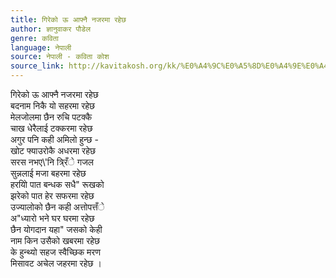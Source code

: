 ```yaml
---
title: गिरेको ऊ आफ्नै नजरमा रहेछ
author: ज्ञानुवाकर पौडेल
genre: कविता
language: नेपाली
source: नेपाली - कविता कोश
source_link: http://kavitakosh.org/kk/%E0%A4%9C%E0%A5%8D%E0%A4%9E%E0%A4%BE%E0%A4%A8%E0%A5%81%E0%A4%B5%E0%A4%BE%E0%A4%95%E0%A4%B0_%E0%A4%AA%E0%A5%8C%E0%A4%A1%E0%A5%87%E0%A4%B2
---
```


गिरेको ऊ आफ्नै नजरमा रहेछ  
बदनाम निकै यो सहरमा रहेछ  
मेलजोलमा छैन रुचि पटक्कै  
चाख धेरैलाई टक्करमा रहेछ  
अगुर पनि कही अमिलो हुन्छ -  
खोट फ्याउरोकै अधरमा रहेछ  
सरस नभए\\'नि त्रि्रँे गजल  
सुन्नलाई मजा बहरमा रहेछ  
हरयिो पात बन्धक सधै" रूखको  
झरेको पात हेर सफरमा रहेछ  
उज्यालोको छैन कही अत्तोपत्तँे  
अ"ध्यारो भने घर घरमा रहेछ  
छैन योगदान यहा" जसको केही  
नाम किन उसैको खबरमा रहेछ  
के हुन्थ्यो सहज स्वैच्छिक मरण  
मिसावट अचेल जहरमा रहेछ ।
